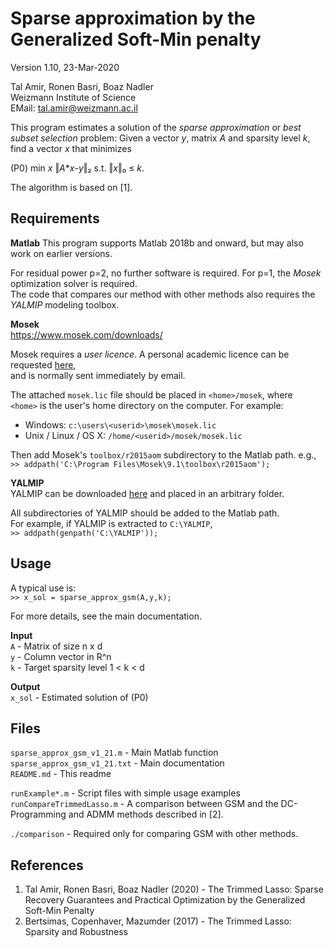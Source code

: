 Sparse approximation by the Generalized Soft-Min penalty
========================================================

Version 1.10, 23-Mar-2020

Tal Amir, Ronen Basri, Boaz Nadler  
Weizmann Institute of Science  
EMail: tal.amir@weizmann.ac.il  

This program estimates a solution of the _sparse approximation_ or _best subset selection_ problem: Given a vector _y_, matrix _A_ and sparsity level _k_, find a vector _x_ that minimizes  
  
(P0)         min _x_ ‖_A_*_x_-_y_‖₂ s.t. ‖_x_‖₀ ≤ _k_.  
  
The algorithm is based on [1].  


Requirements
------------
**Matlab**
This program supports Matlab 2018b and onward, but may also work on earlier versions. 
 
For residual power p=2, no further software is required. For p=1, the _Mosek_ optimization solver is required.  
The code that compares our method with other methods also requires the _YALMIP_ modeling toolbox.  
 
**Mosek**  
https://www.mosek.com/downloads/  
  
Mosek requires a _user licence_. A personal academic licence can be requested [here](https://www.mosek.com/license/request/personal-academic/),  
and is normally sent immediately by email.  

The attached `mosek.lic` file should be placed in `<home>/mosek`, where  
`<home>` is the user's home directory on the computer. For example:  
* Windows: `c:\users\<userid>\mosek\mosek.lic`  
* Unix / Linux / OS X: `/home/<userid>/mosek/mosek.lic`  

Then add Mosek's `toolbox/r2015aom` subdirectory to the Matlab path. e.g.,  
`>> addpath('C:\Program Files\Mosek\9.1\toolbox\r2015aom');`

**YALMIP**  
YALMIP can be downloaded [here](https://yalmip.github.io/download/) and placed in an arbitrary folder.  

All subdirectories of YALMIP should be added to the Matlab path.  
For example, if YALMIP is extracted to `C:\YALMIP`,  
`>> addpath(genpath('C:\YALMIP'));`


Usage
-----
A typical use is:  
`>> x_sol = sparse_approx_gsm(A,y,k);`

For more details, see the main documentation.

**Input**  
`A` - Matrix of size n x d  
`y` - Column vector in R^n  
`k` - Target sparsity level 1 < k < d  
  
**Output**  
`x_sol` - Estimated solution of (P0)  


Files
-----
`sparse_approx_gsm_v1_21.m`    - Main Matlab function  
`sparse_approx_gsm_v1_21.txt`  - Main documentation  
`README.md`                    - This readme  

`runExample*.m`             - Script files with simple usage examples  
`runCompareTrimmedLasso.m`  - A comparison between GSM and the DC-Programming and ADMM methods described in [2].
                          
`./comparison`  - Required only for comparing GSM with other methods.

References
----------
1. Tal Amir, Ronen Basri, Boaz Nadler (2020) - The Trimmed Lasso: Sparse Recovery Guarantees and Practical Optimization by the Generalized Soft-Min Penalty
2. Bertsimas, Copenhaver, Mazumder (2017) - The Trimmed Lasso: Sparsity and Robustness  
